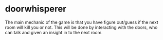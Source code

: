 # doorwhisperer
The main mechanic of the game is that you have figure out/guess if the next room will kill you or not. 
This will be done by interacting with the doors, who can talk and given an insight in to the next room.
